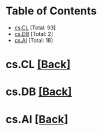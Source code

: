 <div id=toc></div>

# Table of Contents

- [cs.CL](#cs.CL) [Total: 93]
- [cs.DB](#cs.DB) [Total: 2]
- [cs.AI](#cs.AI) [Total: 18]


<div id='cs.CL'></div>

# cs.CL [[Back]](#toc)



<div id='cs.DB'></div>

# cs.DB [[Back]](#toc)



<div id='cs.AI'></div>

# cs.AI [[Back]](#toc)

